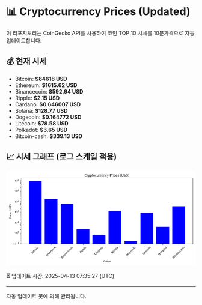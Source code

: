 
# 📊 Cryptocurrency Prices (Updated)

이 리포지토리는 CoinGecko API를 사용하여 코인 TOP 10 시세를 10분가격으로 자동 업데이트합니다.

## 💰 현재 시세
- Bitcoin: **$84618 USD**
- Ethereum: **$1615.62 USD**
- Binancecoin: **$592.94 USD**
- Ripple: **$2.15 USD**
- Cardano: **$0.646007 USD**
- Solana: **$128.77 USD**
- Dogecoin: **$0.164772 USD**
- Litecoin: **$78.58 USD**
- Polkadot: **$3.65 USD**
- Bitcoin-cash: **$339.13 USD**

## 📈 시세 그래프 (로그 스케일 적용)
![Crypto Prices](crypto_prices.png)

⏳ 업데이트 시간: 2025-04-13 07:35:27 (UTC)

---
자동 업데이트 봇에 의해 관리됩니다.
